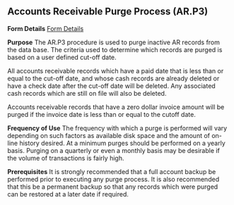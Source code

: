 ## Accounts Receivable Purge Process (AR.P3)
<PageHeader />

**Form Details**
[Form Details](../AR-P3-1/README.md)

**Purpose**
The AR.P3 procedure is used to purge inactive AR records from the data base.
The criteria used to determine which records are purged is based on a user
defined cut-off date.

All accounts receivable records which have a paid date that is less than or
equal to the cut-off date, and whose cash records are already deleted or have
a check date after the cut-off date will be deleted. Any associated cash
records which are still on file will also be deleted.

Accounts receivable records that have a zero dollar invoice amount will be
purged if the invoice date is less than or equal to the cutoff date.

**Frequency of Use**
The frequency with which a purge is performed will vary depending on such
factors as available disk space and the amount of on-line history desired. At
a minimum purges should be performed on a yearly basis. Purging on a quarterly
or even a monthly basis may be desirable if the volume of transactions is
fairly high.

**Prerequisites**
It is strongly recommended that a full account backup be performed prior to
executing any purge process. It is also recommended that this be a permanent
backup so that any records which were purged can be restored at a later date
if required.

<badge text= "Version 8.10.57 " vertical="middle" />

<PageFooter />
